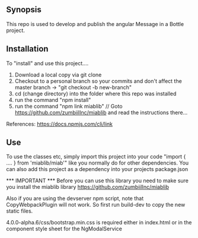 ## Synopsis
This repo is used to develop and publish the angular Message in a Bottle project.

## Installation
To "install" and use this project....

1. Download a local copy via git clone
2. Checkout to a personal branch so your commits and don't affect the master branch -> "git checkout -b new-branch"
3. cd (change directory) into the folder where this repo was installed 
4. run the command "npm install"
5. run the command "npm link miablib" // Goto https://github.com/zumbiilInc/miablib and read the instructions there...

References:
https://docs.npmjs.com/cli/link

## Use
To use the classes etc, simply import this project into your code "import { .... } from 'miablib/miab'" like you normally
do for other dependencies. You can also add this project as a dependency into your projects package.json

*** IMPORTANT *** 
Before you can use this library you need to make sure you install the miablib library
https://github.com/zumbiilInc/miablib 

Also if you are using the devserver npm script, note that CopyWebpackPlugin will not work.
So first run build-dev to copy the new static files.

4.0.0-alpha.6/css/bootstrap.min.css is required either in index.html or in the component style sheet for 
the NgModalService
